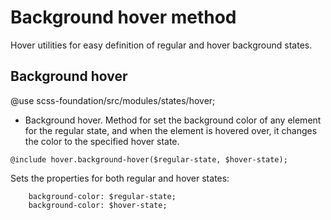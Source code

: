 # Background hover method

Hover utilities for easy definition of regular and hover background states.

## Background hover

@use scss-foundation/src/modules/states/hover;

- Background hover. Method for set the background color of any element for the regular state, and when the element is hovered over, it changes the color to the specified hover state.
```
@include hover.background-hover($regular-state, $hover-state);
```
Sets the properties for both regular and hover states:
```
	background-color: $regular-state;
    background-color: $hover-state;
```
